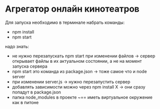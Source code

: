 # Агрегатор онлайн кинотеатров

Для запуска необходимо в терминале набрать команды: 
* npm install
* npm start

надо знать:
* не нужно перезапускать npm start при изменении файлов -> сервер открывает файлы в их актуальном состоянии, а не на момент запуска сервера
* npm start это команда из package.json -> тоже самое что и node server
* при изменении server.js -> нужно перезапустить сервер
* добавлять зависимости можно через npm install X -> они сразу попадут в package.json
* папка node_modules в проекте ~== иметь виртуальное окружение как в питоне






                                                           
                                                           

